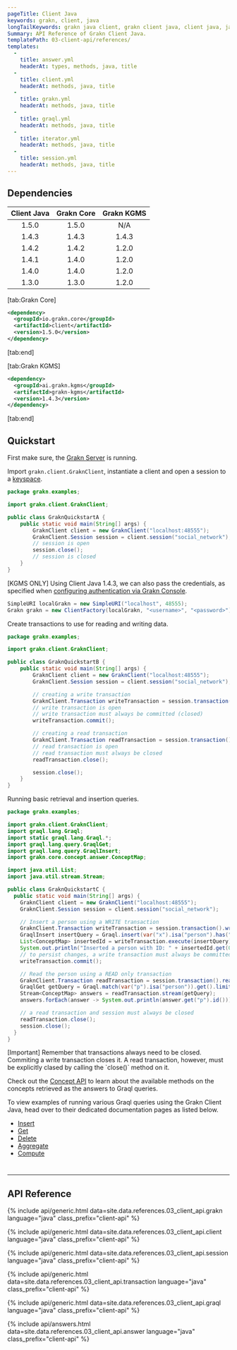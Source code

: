 ```yaml
---
pageTitle: Client Java
keywords: grakn, client, java
longTailKeywords: grakn java client, grakn client java, client java, java client
Summary: API Reference of Grakn Client Java.
templatePath: 03-client-api/references/
templates:
  -
    title: answer.yml
    headerAt: types, methods, java, title
  -
    title: client.yml
    headerAt: methods, java, title
  -
    title: grakn.yml
    headerAt: methods, java, title
  -
    title: graql.yml
    headerAt: methods, java, title
  -
    title: iterator.yml
    headerAt: methods, java, title
  -
    title: session.yml
    headerAt: methods, java, title
---
```


## Dependencies

| Client Java | Grakn Core | Grakn KGMS |
| :---------: | :--------: | :--------: |
| 1.5.0       | 1.5.0      | N/A        |
| 1.4.3       | 1.4.3      | 1.4.3      |
| 1.4.2       | 1.4.2      | 1.2.0      |
| 1.4.1       | 1.4.0      | 1.2.0      |
| 1.4.0       | 1.4.0      | 1.2.0      |
| 1.3.0       | 1.3.0      | 1.2.0      |

<div class="tabs dark">

[tab:Grakn Core]
```xml
<dependency>
  <groupId>io.grakn.core</groupId>
  <artifactId>client</artifactId>
  <version>1.5.0</version>
</dependency>
```
[tab:end]

[tab:Grakn KGMS]
```xml
<dependency>
  <groupId>ai.grakn.kgms</groupId>
  <artifactId>grakn-kgms</artifactId>
  <version>1.4.3</version>
</dependency>
```
[tab:end]

</div>

## Quickstart
First make sure, the [Grakn Server](/docs/running-grakn/install-and-run#start-the-grakn-server) is running.

Import `grakn.client.GraknClient`, instantiate a client and open a session to a [keyspace](../06-management/01-keyspace.md).

<!-- test-example GraknQuickstartA.java -->
```java
package grakn.examples;

import grakn.client.GraknClient;

public class GraknQuickstartA {
    public static void main(String[] args) {
        GraknClient client = new GraknClient("localhost:48555");
        GraknClient.Session session = client.session("social_network");
        // session is open
        session.close();
        // session is closed
    }
}
```

[KGMS ONLY] Using Client Java 1.4.3, we can also pass the credentials, as specified when [configuring authentication via Grakn Console](../06-management/02-users.md).

<!-- test-ignore -->
```java
SimpleURI localGrakn = new SimpleURI("localhost", 48555);
Grakn grakn = new ClientFactory(localGrakn, "<username>", "<password>").client();
```

Create transactions to use for reading and writing data.

<!-- test-example GraknQuickstartB.java -->
```java
package grakn.examples;

import grakn.client.GraknClient;

public class GraknQuickstartB {
    public static void main(String[] args) {
        GraknClient client = new GraknClient("localhost:48555");
        GraknClient.Session session = client.session("social_network");

        // creating a write transaction
        GraknClient.Transaction writeTransaction = session.transaction().write();
        // write transaction is open
        // write transaction must always be committed (closed)
        writeTransaction.commit();

        // creating a read transaction
        GraknClient.Transaction readTransaction = session.transaction().read();
        // read transaction is open
        // read transaction must always be closed
        readTransaction.close();

        session.close();
    }
}

```

Running basic retrieval and insertion queries.

<!-- test-example GraknQuickstartC.java -->
```java
package grakn.examples;

import grakn.client.GraknClient;
import graql.lang.Graql;
import static graql.lang.Graql.*;
import graql.lang.query.GraqlGet;
import graql.lang.query.GraqlInsert;
import grakn.core.concept.answer.ConceptMap;

import java.util.List;
import java.util.stream.Stream;

public class GraknQuickstartC {
  public static void main(String[] args) {
    GraknClient client = new GraknClient("localhost:48555");
    GraknClient.Session session = client.session("social_network");

    // Insert a person using a WRITE transaction
    GraknClient.Transaction writeTransaction = session.transaction().write();
    GraqlInsert insertQuery = Graql.insert(var("x").isa("person").has("email", "x@email.com"));
    List<ConceptMap> insertedId = writeTransaction.execute(insertQuery);
    System.out.println("Inserted a person with ID: " + insertedId.get(0).get("x").id());
    // to persist changes, a write transaction must always be committed (closed)
    writeTransaction.commit();

    // Read the person using a READ only transaction
    GraknClient.Transaction readTransaction = session.transaction().read();
    GraqlGet getQuery = Graql.match(var("p").isa("person")).get().limit(10);
    Stream<ConceptMap> answers = readTransaction.stream(getQuery);
    answers.forEach(answer -> System.out.println(answer.get("p").id()));

    // a read transaction and session must always be closed
    readTransaction.close();
    session.close();
  }
}

```
<div class="note">
[Important]
Remember that transactions always need to be closed. Commiting a write transaction closes it. A read transaction, however, must be explicitly clased by calling the `close()` method on it.
</div>

Check out the [Concept API](../04-concept-api/00-overview.md) to learn about the available methods on the concepts retrieved as the answers to Graql queries.

To view examples of running various Graql queries using the Grakn Client Java, head over to their dedicated documentation pages as listed below.

- [Insert](../10-query/03-insert-query.md)
- [Get](../10-query/02-get-query.md)
- [Delete](../10-query/04-delete-query.md)
- [Aggregate](../10-query/06-aggregate-query.md)
- [Compute](../10-query/07-compute-query.md)

<hr style="margin-top: 40px;" />

## API Reference

{% include api/generic.html data=site.data.references.03_client_api.grakn language="java" class_prefix="client-api" %}

{% include api/generic.html data=site.data.references.03_client_api.client language="java" class_prefix="client-api" %}

{% include api/generic.html data=site.data.references.03_client_api.session language="java" class_prefix="client-api" %}

{% include api/generic.html data=site.data.references.03_client_api.transaction language="java" class_prefix="client-api" %}

{% include api/generic.html data=site.data.references.03_client_api.graql language="java" class_prefix="client-api" %}

{% include api/answers.html data=site.data.references.03_client_api.answer language="java" class_prefix="client-api" %}
